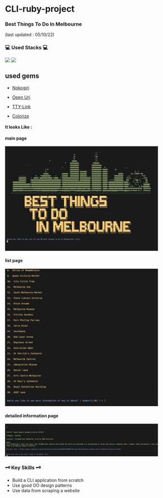 # CLI-ruby-project

### Best Things To Do In Melbourne

(last updated : 05/10/22)
### 💻 Used Stacks 💻

<img src="https://img.shields.io/badge/Ruby-CC342D?style=for-the-badge&logo=ruby&logoColor=white">
<img src="https://img.shields.io/badge/rubygems-E9573F?style=for-the-badge&logo=RubyGems&logoColor=white">


## used gems

* <a href="https://rubygems.org/gems/nokogiri/versions/1.13.8">Nokogiri</a>

* <a href="https://rubygems.org/gems/open-uri/versions/0.2.0">Open Uri</a>

* <a href="https://rubygems.org/gems/tty-link/versions/0.1.0">TTY-Link</a>

* <a href="https://rubygems.org/gems/colorize/versions/0.8.1">Colorize</a>

#### It looks Like : 
#### main page
<img src="./src/images/starting_page.png">

#### list page
<img src="./src/images/list.png">

#### detailed information page
<img src="./src/images/detailed_information.png">

### 🗝 Key Skills 🗝
* Build a CLI application from scratch
* Use good OO design patterns
* Use data from scraping a website
